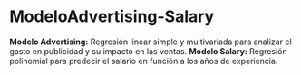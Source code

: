 # ModeloAdvertising-Salary

**Modelo Advertising:** Regresión linear simple y multivariada para analizar el gasto en publicidad y su impacto en las ventas. 
**Modelo Salary:** Regresión polinomial para predecir el salario en función a los años de experiencia. 
